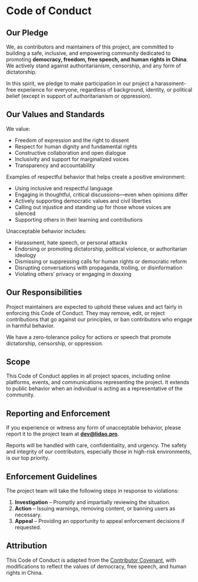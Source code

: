 # Code of Conduct

## Our Pledge

We, as contributors and maintainers of this project, are committed to building a safe, inclusive, and empowering community dedicated to promoting **democracy, freedom, free speech, and human rights in China**. We actively stand against authoritarianism, censorship, and any form of dictatorship.

In this spirit, we pledge to make participation in our project a harassment-free experience for everyone, regardless of background, identity, or political belief (except in support of authoritarianism or oppression).

## Our Values and Standards

We value:

- Freedom of expression and the right to dissent
- Respect for human dignity and fundamental rights
- Constructive collaboration and open dialogue
- Inclusivity and support for marginalized voices
- Transparency and accountability

Examples of respectful behavior that helps create a positive environment:

- Using inclusive and respectful language
- Engaging in thoughtful, critical discussions—even when opinions differ
- Actively supporting democratic values and civil liberties
- Calling out injustice and standing up for those whose voices are silenced
- Supporting others in their learning and contributions

Unacceptable behavior includes:

- Harassment, hate speech, or personal attacks
- Endorsing or promoting dictatorship, political violence, or authoritarian ideology
- Dismissing or suppressing calls for human rights or democratic reform
- Disrupting conversations with propaganda, trolling, or disinformation
- Violating others’ privacy or engaging in doxxing

## Our Responsibilities

Project maintainers are expected to uphold these values and act fairly in enforcing this Code of Conduct. They may remove, edit, or reject contributions that go against our principles, or ban contributors who engage in harmful behavior.

We have a zero-tolerance policy for actions or speech that promote dictatorship, censorship, or oppression.

## Scope

This Code of Conduct applies in all project spaces, including online platforms, events, and communications representing the project. It extends to public behavior when an individual is acting as a representative of the community.

## Reporting and Enforcement

If you experience or witness any form of unacceptable behavior, please report it to the project team at **[dev@lidao.pro](mailto:dev@lidao.pro)**.

Reports will be handled with care, confidentiality, and urgency. The safety and integrity of our contributors, especially those in high-risk environments, is our top priority.

## Enforcement Guidelines

The project team will take the following steps in response to violations:

1. **Investigation** – Promptly and impartially reviewing the situation.
2. **Action** – Issuing warnings, removing content, or banning users as necessary.
3. **Appeal** – Providing an opportunity to appeal enforcement decisions if requested.

## Attribution

This Code of Conduct is adapted from the [Contributor Covenant](https://www.contributor-covenant.org/), with modifications to reflect the values of democracy, free speech, and human rights in China.
